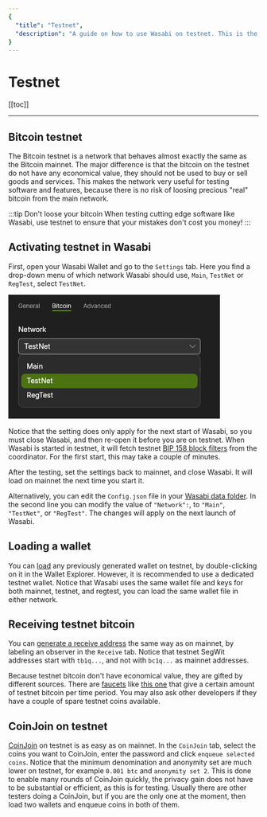 ```yaml
---
{
  "title": "Testnet",
  "description": "A guide on how to use Wasabi on testnet. This is the Wasabi documentation, an archive of knowledge about the open-source, non-custodial and privacy-focused Bitcoin wallet for desktop."
}
---
```


# Testnet

[[toc]]

---

## Bitcoin testnet

The Bitcoin testnet is a network that behaves almost exactly the same as the Bitcoin mainnet.
The major difference is that the bitcoin on the testnet do not have any economical value, they should not be used to buy or sell goods and services.
This makes the network very useful for testing software and features, because there is no risk of loosing precious "real" bitcoin from the main network.

:::tip Don't loose your bitcoin
When testing cutting edge software like Wasabi, use testnet to ensure that your mistakes don't cost you money!
:::

## Activating testnet in Wasabi

First, open your Wasabi Wallet and go to the `Settings` tab.
Here you find a drop-down menu of which network Wasabi should use, `Main`, `TestNet` or `RegTest`, select `TestNet`.

![](/SettingsNetwork.png)

Notice that the setting does only apply for the next start of Wasabi, so you must close Wasabi, and then re-open it before you are on testnet.
When Wasabi is started in testnet, it will fetch testnet [BIP 158 block filters](/using-wasabi/BIPs.md#bip-158-compact-block-filters-for-light-clients) from the coordinator.
For the first start, this may take a couple of minutes.

After the testing, set the settings back to mainnet, and close Wasabi.
It will load on mainnet the next time you start it.

Alternatively, you can edit the `Config.json` file in your [Wasabi data folder](/FAQ/FAQ-UseWasabi.md#where-can-i-find-the-wasabi-data-folder).
In the second line you can modify the value of `"Network":`, to `"Main"`, `"TestNet"`, or `"RegTest"`.
The changes will apply on the next launch of Wasabi.

## Loading a wallet

You can [load](/using-wasabi/WalletLoad.md) any previously generated wallet on testnet, by double-clicking on it in the Wallet Explorer.
However, it is recommended to use a dedicated testnet wallet.
Notice that Wasabi uses the same wallet file and keys for both mainnet, testnet, and regtest, you can load the same wallet file in either network.

## Receiving testnet bitcoin

You can [generate a receive address](/using-wasabi/Receive.md) the same way as on mainnet, by labeling an observer in the `Receive` tab.
Notice that testnet SegWit addresses start with `tb1q...`, and not with `bc1q...` as mainnet addresses.

Because testnet bitcoin don't have economical value, they are gifted by different sources.
There are [faucets](https://en.bitcoin.it/wiki/Testnet#Faucets) like [this one](https://testnet-faucet.mempool.co/) that give a certain amount of testnet bitcoin per time period.
You may also ask other developers if they have a couple of spare testnet coins available.

## CoinJoin on testnet

[CoinJoin](/using-wasabi/CoinJoin.md) on testnet is as easy as on mainnet.
In the `CoinJoin` tab, select the coins you want to CoinJoin, enter the password and click `enqueue selected coins`.
Notice that the minimum denomination and anonymity set are much lower on testnet, for example `0.001 btc` and `anonymity set 2`.
This is done to enable many rounds of CoinJoin quickly, the privacy gain does not have to be substantial or efficient, as this is for testing.
Usually there are other testers doing a CoinJoin, but if you are the only one at the moment, then load two wallets and enqueue coins in both of them.
